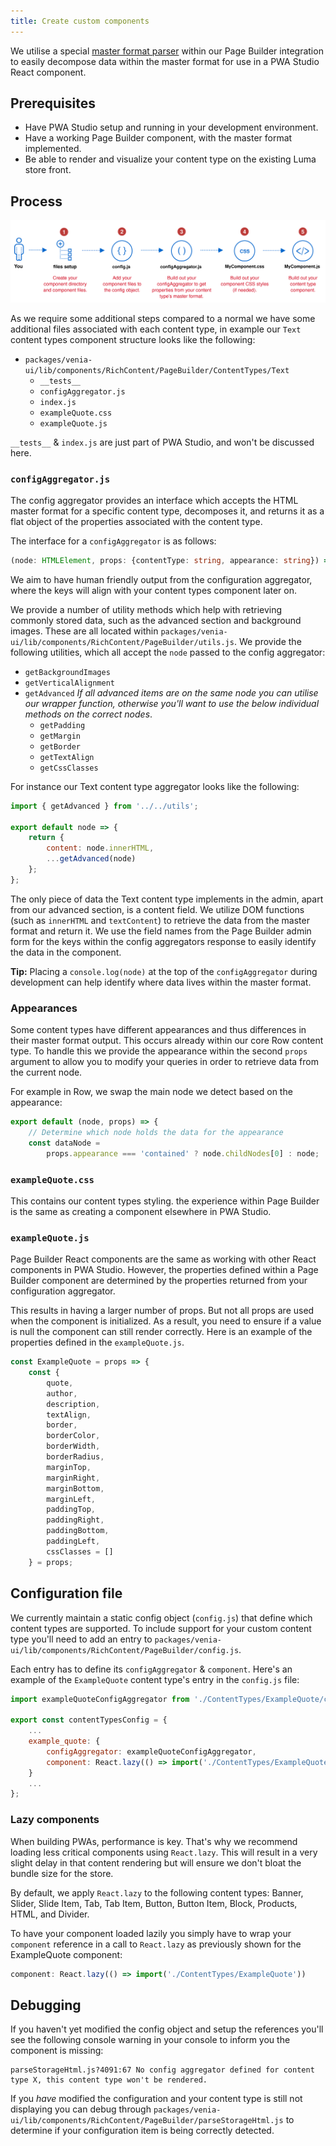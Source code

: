 ```yaml
---
title: Create custom components
---
```


We utilise a special [master format parser](master-format-parser.md) within our Page Builder integration to easily decompose data within the master format for use in a PWA Studio React component.

## Prerequisites

- Have PWA Studio setup and running in your development environment.
- Have a working Page Builder component, with the master format implemented.
- Be able to render and visualize your content type on the existing Luma store front.

## Process

![Creating Page Builder Components](PageBuilderComponents.svg)

As we require some additional steps compared to a normal we have some additional files associated with each content type, in example our `Text` content types component structure looks like the following:

- `packages/venia-ui/lib/components/RichContent/PageBuilder/ContentTypes/Text`
  - `__tests__`
  - `configAggregator.js`
  - `index.js`
  - `exampleQuote.css`
  - `exampleQuote.js`

`__tests__` & `index.js` are just part of PWA Studio, and won't be discussed here.

### `configAggregator.js`

The config aggregator provides an interface which accepts the HTML master format for a specific content type, decomposes it, and returns it as a flat object of the properties associated with the content type.

The interface for a `configAggregator` is as follows:

```ts
(node: HTMLElement, props: {contentType: string, appearance: string}) => {[key: string]: any}
```

We aim to have human friendly output from the configuration aggregator, where the keys will align with your content types component later on.

We provide a number of utility methods which help with retrieving commonly stored data, such as the advanced section and background images. These are all located within `packages/venia-ui/lib/components/RichContent/PageBuilder/utils.js`. We provide the following utilities, which all accept the `node` passed to the config aggregator:

- `getBackgroundImages`
- `getVerticalAlignment`
- `getAdvanced` _If all advanced items are on the same node you can utilise our wrapper function, otherwise you'll want to use the below individual methods on the correct nodes_.
  - `getPadding`
  - `getMargin`
  - `getBorder`
  - `getTextAlign`
  - `getCssClasses`

For instance our Text content type aggregator looks like the following:

```js
import { getAdvanced } from '../../utils';

export default node => {
    return {
        content: node.innerHTML,
        ...getAdvanced(node)
    };
};
```

The only piece of data the Text content type implements in the admin, apart from our advanced section, is a content field. We utilize DOM functions (such as `innerHTML` and `textContent`) to retrieve the data from the master format and return it. We use the field names from the Page Builder admin form for the keys within the config aggregators response to easily identify the data in the component.

**Tip:** Placing a `console.log(node)` at the top of the `configAggregator` during development can help identify where data lives within the master format.

### Appearances

Some content types have different appearances and thus differences in their master format output. This occurs already within our core Row content type. To handle this we provide the appearance within the second `props` argument to allow you to modify your queries in order to retrieve data from the current node.

For example in Row, we swap the main node we detect based on the appearance:

```js
export default (node, props) => {
    // Determine which node holds the data for the appearance
    const dataNode =
        props.appearance === 'contained' ? node.childNodes[0] : node;
```

### `exampleQuote.css`

This contains our content types styling.  the experience within Page Builder is the same as creating a component elsewhere in PWA Studio.

### `exampleQuote.js`

Page Builder React components are the same as working with other React components in PWA Studio. However, the properties defined within a Page Builder component are determined by the properties returned from your configuration aggregator.

This results in having a larger number of props. But not all props are used when the component is initialized. As a result, you need to ensure if a value is null the component can still render correctly. Here is an example of the properties defined in the `exampleQuote.js`.

```js
const ExampleQuote = props => {
    const {
        quote,
        author,
        description,
        textAlign,
        border,
        borderColor,
        borderWidth,
        borderRadius,
        marginTop,
        marginRight,
        marginBottom,
        marginLeft,
        paddingTop,
        paddingRight,
        paddingBottom,
        paddingLeft,
        cssClasses = []
    } = props;
```

## Configuration file

We currently maintain a static config object (`config.js`) that define which content types are supported. To include support for your custom content type you'll need to add an entry to `packages/venia-ui/lib/components/RichContent/PageBuilder/config.js`.

Each entry has to define its `configAggregator` & `component`. Here's an example of the `ExampleQuote` content type's entry in the `config.js` file:

```js
import exampleQuoteConfigAggregator from './ContentTypes/ExampleQuote/configAggregator';

export const contentTypesConfig = {
    ...
    example_quote: {
        configAggregator: exampleQuoteConfigAggregator,
        component: React.lazy(() => import('./ContentTypes/ExampleQuote'))
    }
    ...
};
```

### Lazy components

When building PWAs, performance is key. That's why we recommend loading less critical components using `React.lazy`. This will result in a very slight delay in that content rendering but will ensure we don't bloat the bundle size for the store.

By default, we apply `React.lazy` to the following content types: Banner, Slider, Slide Item, Tab, Tab Item, Button, Button Item, Block, Products, HTML, and Divider.

To have your component loaded lazily you simply have to wrap your `component` reference in a call to `React.lazy` as previously shown for the ExampleQuote component:

```js
component: React.lazy(() => import('./ContentTypes/ExampleQuote'))
```

## Debugging

If you haven't yet modified the config object and setup the references you'll see the following console warning in your console to inform you the component is missing:

```text
parseStorageHtml.js?4091:67 No config aggregator defined for content type X, this content type won't be rendered.
```

If you _have_ modified the configuration and your content type is still not displaying you can debug through `packages/venia-ui/lib/components/RichContent/PageBuilder/parseStorageHtml.js` to determine if your configuration item is being correctly detected.
